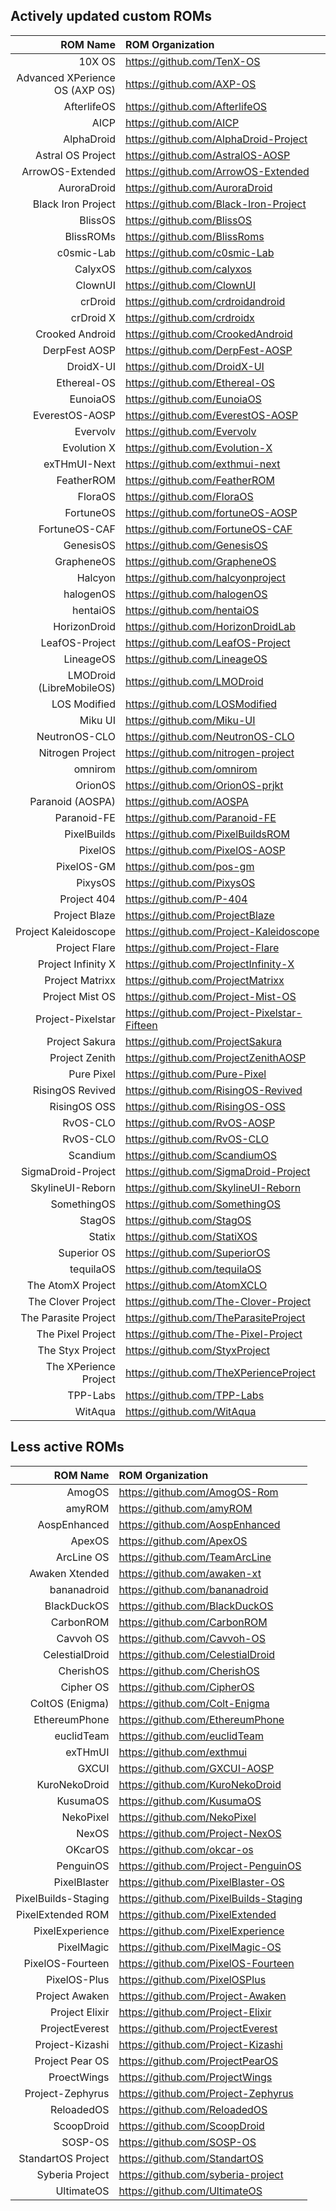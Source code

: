 ## Actively updated custom ROMs
ROM Name | ROM Organization
-------:|:-------------------------
10X OS  | https://github.com/TenX-OS
Advanced XPerience OS (AXP OS)  | https://github.com/AXP-OS
AfterlifeOS  | https://github.com/AfterlifeOS
AICP  | https://github.com/AICP
AlphaDroid  | https://github.com/AlphaDroid-Project
Astral OS Project | https://github.com/AstralOS-AOSP
ArrowOS-Extended  | https://github.com/ArrowOS-Extended
AuroraDroid  | https://github.com/AuroraDroid
Black Iron Project  | https://github.com/Black-Iron-Project
BlissOS  | https://github.com/BlissOS
BlissROMs  | https://github.com/BlissRoms
c0smic-Lab | https://github.com/c0smic-Lab
CalyxOS  | https://github.com/calyxos
ClownUI  | https://github.com/ClownUI
crDroid  | https://github.com/crdroidandroid
crDroid X  | https://github.com/crdroidx
Crooked Android | https://github.com/CrookedAndroid
DerpFest AOSP  | https://github.com/DerpFest-AOSP
DroidX-UI  | https://github.com/DroidX-UI
Ethereal-OS  | https://github.com/Ethereal-OS
EunoiaOS  | https://github.com/EunoiaOS
EverestOS-AOSP | https://github.com/EverestOS-AOSP
Evervolv  | https://github.com/Evervolv
Evolution X  | https://github.com/Evolution-X
exTHmUI-Next  | https://github.com/exthmui-next
FeatherROM | https://github.com/FeatherROM
FloraOS | https://github.com/FloraOS
FortuneOS  | https://github.com/fortuneOS-AOSP
FortuneOS-CAF | https://github.com/FortuneOS-CAF
GenesisOS  | https://github.com/GenesisOS
GrapheneOS  | https://github.com/GrapheneOS
Halcyon  | https://github.com/halcyonproject
halogenOS  | https://github.com/halogenOS
hentaiOS  | https://github.com/hentaiOS
HorizonDroid  | https://github.com/HorizonDroidLab
LeafOS-Project  | https://github.com/LeafOS-Project
LineageOS  | https://github.com/LineageOS
LMODroid (LibreMobileOS)  | https://github.com/LMODroid
LOS Modified  | https://github.com/LOSModified
Miku UI  | https://github.com/Miku-UI
NeutronOS-CLO  | https://github.com/NeutronOS-CLO
Nitrogen Project  | https://github.com/nitrogen-project
omnirom  | https://github.com/omnirom
OrionOS  | https://github.com/OrionOS-prjkt
Paranoid (AOSPA)  | https://github.com/AOSPA
Paranoid-FE | https://github.com/Paranoid-FE
PixelBuilds  | https://github.com/PixelBuildsROM
PixelOS  | https://github.com/PixelOS-AOSP
PixelOS-GM  | https://github.com/pos-gm
PixysOS  | https://github.com/PixysOS
Project 404  | https://github.com/P-404
Project Blaze  | https://github.com/ProjectBlaze
Project Kaleidoscope | https://github.com/Project-Kaleidoscope
Project Flare | https://github.com/Project-Flare
Project Infinity X  | https://github.com/ProjectInfinity-X
Project Matrixx  | https://github.com/ProjectMatrixx
Project Mist OS  | https://github.com/Project-Mist-OS
Project-Pixelstar | https://github.com/Project-Pixelstar-Fifteen
Project Sakura  | https://github.com/ProjectSakura
Project Zenith  | https://github.com/ProjectZenithAOSP
Pure Pixel | https://github.com/Pure-Pixel
RisingOS Revived  | https://github.com/RisingOS-Revived
RisingOS OSS | https://github.com/RisingOS-OSS
RvOS-CLO | https://github.com/RvOS-AOSP
RvOS-CLO | https://github.com/RvOS-CLO
Scandium  | https://github.com/ScandiumOS
SigmaDroid-Project  | https://github.com/SigmaDroid-Project
SkylineUI-Reborn  | https://github.com/SkylineUI-Reborn
SomethingOS  | https://github.com/SomethingOS
StagOS  | https://github.com/StagOS
Statix  | https://github.com/StatiXOS
Superior OS  | https://github.com/SuperiorOS
tequilaOS  | https://github.com/tequilaOS
The AtomX Project | https://github.com/AtomXCLO
The Clover Project | https://github.com/The-Clover-Project
The Parasite Project  | https://github.com/TheParasiteProject
The Pixel Project  |https://github.com/The-Pixel-Project
The Styx Project  | https://github.com/StyxProject
The XPerience Project  | https://github.com/TheXPerienceProject
TPP-Labs | https://github.com/TPP-Labs
WitAqua | https://github.com/WitAqua

## Less active ROMs
ROM Name | ROM Organization
-------:|:-------------------------
AmogOS  | https://github.com/AmogOS-Rom
amyROM  | https://github.com/amyROM
AospEnhanced  | https://github.com/AospEnhanced
ApexOS  | https://github.com/ApexOS
ArcLine OS  | https://github.com/TeamArcLine
Awaken Xtended  | https://github.com/awaken-xt
bananadroid  | https://github.com/bananadroid
BlackDuckOS | https://github.com/BlackDuckOS
CarbonROM  | https://github.com/CarbonROM
Cavvoh OS | https://github.com/Cavvoh-OS
CelestialDroid  | https://github.com/CelestialDroid
CherishOS  | https://github.com/CherishOS
Cipher OS  | https://github.com/CipherOS
ColtOS (Enigma)  | https://github.com/Colt-Enigma
EthereumPhone  | https://github.com/EthereumPhone
euclidTeam  | https://github.com/euclidTeam
exTHmUI  | https://github.com/exthmui
GXCUI  | https://github.com/GXCUI-AOSP
KuroNekoDroid  | https://github.com/KuroNekoDroid
KusumaOS  | https://github.com/KusumaOS
NekoPixel  | https://github.com/NekoPixel
NexOS | https://github.com/Project-NexOS
OKcarOS  | https://github.com/okcar-os
PenguinOS  | https://github.com/Project-PenguinOS
PixelBlaster  | https://github.com/PixelBlaster-OS
PixelBuilds-Staging  | https://github.com/PixelBuilds-Staging
PixelExtended ROM  | https://github.com/PixelExtended
PixelExperience  | https://github.com/PixelExperience
PixelMagic  | https://github.com/PixelMagic-OS
PixelOS-Fourteen  | https://github.com/PixelOS-Fourteen
PixelOS-Plus  | https://github.com/PixelOSPlus
Project Awaken  | https://github.com/Project-Awaken
Project Elixir  | https://github.com/Project-Elixir
ProjectEverest  | https://github.com/ProjectEverest
Project-Kizashi  | https://github.com/Project-Kizashi
Project Pear OS  | https://github.com/ProjectPearOS
ProectWings  | https://github.com/ProjectWings
Project-Zephyrus  | https://github.com/Project-Zephyrus
ReloadedOS  | https://github.com/ReloadedOS
ScoopDroid  | https://github.com/ScoopDroid
SOSP-OS  | https://github.com/SOSP-OS
StandartOS Project  | https://github.com/StandartOS
Syberia Project  | https://github.com/syberia-project
UltimateOS  | https://github.com/UltimateOS
